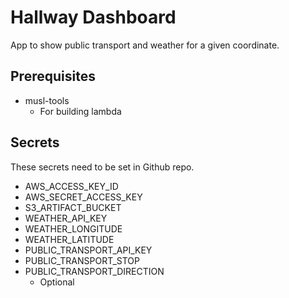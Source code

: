# Hallway Dashboard
App to show public transport and weather for a given coordinate.

## Prerequisites
 - musl-tools
   - For building lambda

## Secrets
  These secrets need to be set in Github repo.

   - AWS_ACCESS_KEY_ID
   - AWS_SECRET_ACCESS_KEY
   - S3_ARTIFACT_BUCKET
   - WEATHER_API_KEY
   - WEATHER_LONGITUDE
   - WEATHER_LATITUDE
   - PUBLIC_TRANSPORT_API_KEY
   - PUBLIC_TRANSPORT_STOP
   - PUBLIC_TRANSPORT_DIRECTION
     - Optional
